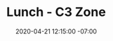 ---
title: 'Lunch - C3 Zone'
date: 2020-04-21 12:15:00 -07:00
description: Description of event
modal:
  url: 
event:
  date: 2020-04-21 12:15:00 -07:00
  start-time: 12:15pm
  end-time: 1:15pm
speakers:
- name: 
  title: 
  company: 
venue:
  name: 
  address: 
  directions: 
filter-date:
  is-day-2: true
filter-time:
  is-daytime: true
filter-type:
  is-session-general: true
---